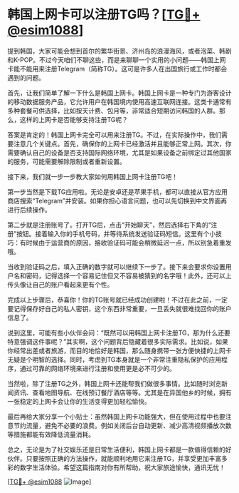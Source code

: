 # 韩国上网卡可以注册TG吗？[[TG💪+ @esim1088](https://t.me/s/esim1088)]

提到韩国，大家可能会想到首尔的繁华街景、济州岛的浪漫海风，或者泡菜、韩剧和K-POP。不过今天咱们不聊这些，而是来聊聊一个实用的小问题——韩国上网卡能不能用来注册Telegram（简称TG）。这可是许多人在出国旅行或工作时都会遇到的问题。

首先，让我们简单了解一下什么是韩国上网卡。韩国上网卡是一种专门为游客设计的移动数据服务产品，它允许用户在韩国境内使用高速互联网连接。这类卡通常有多种套餐可供选择，比如按天计费、包月等，非常适合短期访问韩国的人群。那么，这样的上网卡是否能够支持注册TG呢？

答案是肯定的！韩国上网卡完全可以用来注册TG。不过，在实际操作中，我们需要注意几个关键点。首先，确保你的上网卡已经激活并且能够正常上网。其次，你需要确认自己的设备是否支持国际网络环境，尤其是如果设备之前绑定过其他国家的服务，可能需要解除限制或者重新设置。

接下来，我们就一步一步教大家如何用韩国上网卡注册TG吧！

第一步当然是下载TG应用啦。无论是安卓还是苹果手机，都可以直接从官方应用商店搜索“Telegram”并安装。如果你担心语言问题，也可以先切换到中文界面再进行后续操作。

第二步就是注册账号了。打开TG后，点击“开始聊天”，然后选择右下角的“注册”按钮。接着输入你的手机号码，并等待系统发送验证码短信。这里有个小技巧：有时候由于运营商的原因，接收验证码可能会稍微延迟一点，所以别急着重发哦。

当收到验证码之后，填入正确的数字就可以继续下一步了。接下来会要求你设置用户名和密码，记得选择一个容易记住但又不容易被猜到的名字哦！此外，还可以上传头像让自己的账户看起来更有个性。

完成以上步骤后，恭喜你！你的TG账号就已经成功创建啦！不过在此之前，一定要记得保存好自己的私人密钥，这个东西非常重要，一旦丢失就很难找回你的账户信息了。

说到这里，可能有些小伙伴会问：“既然可以用韩国上网卡注册TG，那为什么还要特意强调这件事呢？”其实啊，这个问题背后隐藏着很多实际需求。比如说，如果你经常出差或者旅游，而目的地恰好是韩国，那么随身携带一张方便快捷的上网卡无疑是个明智的选择。同时，考虑到TG本身就是一个非常注重隐私保护的应用程序，通过可靠的网络环境来进行注册和使用更是必不可少的。

当然啦，除了注册TG之外，韩国上网卡还能帮我们做很多事情。比如随时浏览新闻资讯、查看地图导航、在线预订餐厅酒店等等。尤其是在异国他乡的时候，拥有一张稳定的上网卡会让你的生活变得更加轻松愉快。

最后再给大家分享一个小贴士：虽然韩国上网卡功能强大，但在使用过程中也要注意节约流量，避免不必要的浪费。例如关闭后台自动更新、减少高清视频播放次数等措施都能有效降低流量消耗。

总之，无论是为了社交娱乐还是日常生活便利，韩国上网卡都是一款值得信赖的好伙伴。只要按照正确的方法操作，就能顺利地用它来注册TG，并享受更加丰富多彩的数字生活体验。希望这篇指南对你有所帮助，祝大家旅途愉快，通讯无忧！

[[TG💪+ @esim1088](https://t.me/s/esim1088) ![Image](https://i.postimg.cc/4NQfJmqS/Snipaste-2025-05-13-00-14-12.png)]